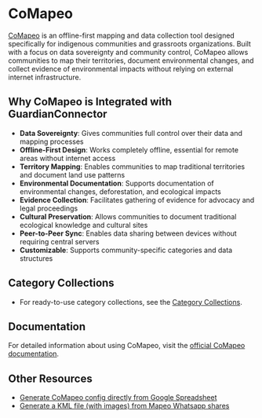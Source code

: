 # CoMapeo

[CoMapeo](https://www.comapeo.app/) is an offline-first mapping and data collection tool designed specifically for indigenous communities and grassroots organizations. Built with a focus on data sovereignty and community control, CoMapeo allows communities to map their territories, document environmental changes, and collect evidence of environmental impacts without relying on external internet infrastructure.

## Why CoMapeo is Integrated with GuardianConnector

- **Data Sovereignty**: Gives communities full control over their data and mapping processes
- **Offline-First Design**: Works completely offline, essential for remote areas without internet access
- **Territory Mapping**: Enables communities to map traditional territories and document land use patterns
- **Environmental Documentation**: Supports documentation of environmental changes, deforestation, and ecological impacts
- **Evidence Collection**: Facilitates gathering of evidence for advocacy and legal proceedings
- **Cultural Preservation**: Allows communities to document traditional ecological knowledge and cultural sites
- **Peer-to-Peer Sync**: Enables data sharing between devices without requiring central servers
- **Customizable**: Supports community-specific categories and data structures

## Category Collections

* For ready-to-use category collections, see the [Category Collections](./templates.md).

## Documentation

For detailed information about using CoMapeo, visit the [official CoMapeo documentation](https://lab.digital-democracy.org/comapeo-docs/).

## Other Resources

- [Generate CoMapeo config directly from Google Spreadsheet](https://github.com/digidem/comapeo-config-spreadsheet-plugin)
- [Generate a KML file (with images) from Mapeo Whatsapp shares](https://rudokemper.github.io/mapeo-kml-generator/)
